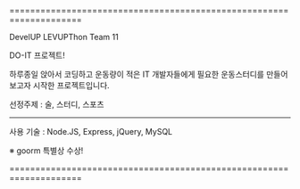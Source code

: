 ====================================================================

DevelUP
LEVUPThon Team 11

DO-IT 프로젝트!

하루종일 앉아서 코딩하고 운동량이 적은 IT 개발자들에게 필요한
운동스터디를 만들어보고자 시작한 프로젝트입니다.

선정주제 : 술, 스터디, 스포츠

--------------------------------------------------------------------

사용 기술 : Node.JS, Express, jQuery, MySQL

※ goorm 특별상 수상!

====================================================================
